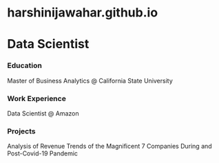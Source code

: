 # harshinijawahar.github.io

# Data Scientist

### Education
Master of Business Analytics @ California State University

### Work Experience
Data Scientist @ Amazon

### Projects
Analysis of Revenue Trends of the Magnificent 7 Companies During and Post-Covid-19 Pandemic
